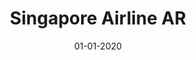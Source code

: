 ---
draft: false
title: "Singapore Airline AR"
date: 01-01-2020
type: main
category: ar
category_slug: ar
role: producer
external_url: ""
image: assets/credits/singapore-airlines-logo.png
---